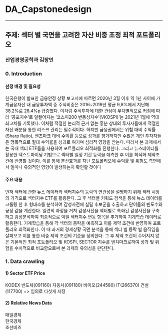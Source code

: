 # DA_Capstonedesign
* * *

## 주제: 섹터 별 국면을 고려한 자산 비중 조정 최적 포트폴리오
### 산업경영공학과 김장언

### 0. Introduction
#### 선정 배경 및 필요성
한국은행이 발표한 금융안정 상황 보고서에 따르면 2020년 3월 이후 약 1년 사이에 가계금융자산 내 금융투자액 중 주식비중은 2016~2019년 평균 9,8%에서 지난해 38.2%로 28.4%p 급증했다. 이처럼 주식투자에 대한 관심이 무차별적으로 커짐에 따라 ‘공포지수’로 일컬어지는 ‘코스피200 변동성지수’(VKOSPI)’는 2021년 1월에 역대 최고치를 기록했다. 이처럼 적절한 논리적 근거 없는 흥분 상태의 투자자들에게 적절한 자산 배분을 통한 리스크 관리는 필수적이다. 하지만 금융권에서는 위험 대비 수익률(Sharp Ratio), 벤츠마크 대비 수익률 등으로 성과를 평가하지만 수많은 개인 투자자들은 맹목적으로 절대 수익률을 성과로 여기며 심리적 영향을 받는다. 따라서 본 과제에서는 국내 섹터 ETF들을 사용하여 포트폴리오 최적화를 진행한다. 그리고 뉴스데이터를 활용한 텍스트마이닝 기법으로 섹터별 일정 기간 등락을 예측한 후 이를 최적화 제약조건에 반영할 것이다. 이를 통해 분산효과를 지닌 포트폴리오에 수익률 및 위험도 측면에서 얼마나 유의적인 영향이 발생하는지 확인할 것이다

#### 주요 내용
먼저 섹터에 관한 뉴스 데이터와 섹터지수의 등락의 연관성을 설명하기 위해 섹터 시장의 가격으로 섹터지수 ETF를 활용한다. 그 후 섹터별 키워드 검색을 통해 뉴스 데이터를 크롤링 한 후 형태소를 분석하여 감성사전에 실릴 후보군을 추출하고 단어들의 빈도수와 긍정 값을 계산한다. 일련의 과정을 거쳐 감성사전을 섹터별로 특화된 감성사전을 구축하고 감성분석하여 최종적으로 익일 섹터지수 변동 항목을 추가하여 기계학습 데이터로 활용한다. 기계학습을 통해 각 섹터의 등락을 예측하고 이를 제약 조건에 반영하여 포트폴리오 최적화한다. 이 때 과거의 경제상황 국면 분석을 통해 섹터 별 등락 별 움직임을 살펴보고 이를 통한 비중 제약 조건의 기준을 정의한다. 그 후 제약 조건이 주어지지 않은 기본적인 최적 포트폴리오 및 KOSPI, SECTOR 지수를 벤치마크로하여 성과 및 위험을 수치적으로 비교함으로써 본 과제의 유의성을 판단한다. 

### 1. Data crawling
#### 1) Sector ETF Price
KODEX 반도체(091160)
자동차(091180)
바이오(244580)
IT(266370)
건설(117700) => 임의로 다섯개 지정



#### 2) Relative News Data
매일경제 <br>
한국경제 <br>
조선비즈 <br>

